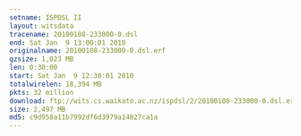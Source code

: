 ```yaml
---
setname: ISPDSL II
layout: witsdata
tracename: 20100108-233000-0.dsl
end: Sat Jan  9 13:00:01 2010
originalname: 20100108-233000-0.dsl.erf
gzsize: 1,023 MB
len: 0:30:00
start: Sat Jan  9 12:30:01 2010
totalwirelen: 18,394 MB
pkts: 32 million
download: ftp://wits.cs.waikato.ac.nz/ispdsl/2/20100108-233000-0.dsl.erf.gz
size: 2,497 MB
md5: c9d958a11b7992df6d3979a14827ca1a
---
```

